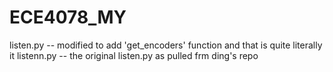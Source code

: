 # ECE4078_MY

listen.py -- modified to add 'get_encoders' function and that is quite literally it
listenn.py -- the original listen.py as pulled frm ding's repo
